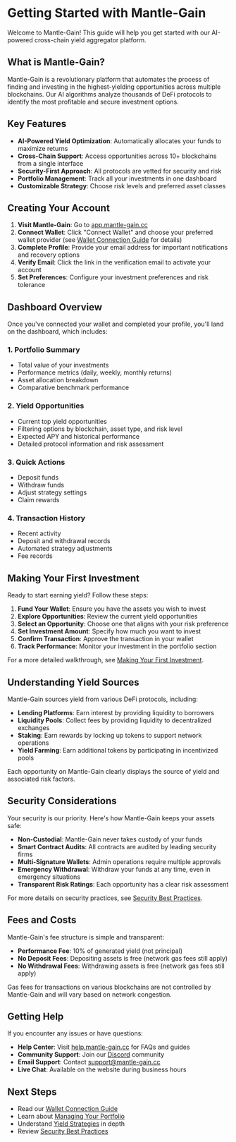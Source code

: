 # Getting Started with Mantle-Gain

Welcome to Mantle-Gain! This guide will help you get started with our AI-powered cross-chain yield aggregator platform.

## What is Mantle-Gain?

Mantle-Gain is a revolutionary platform that automates the process of finding and investing in the highest-yielding opportunities across multiple blockchains. Our AI algorithms analyze thousands of DeFi protocols to identify the most profitable and secure investment options.

## Key Features

- **AI-Powered Yield Optimization**: Automatically allocates your funds to maximize returns
- **Cross-Chain Support**: Access opportunities across 10+ blockchains from a single interface
- **Security-First Approach**: All protocols are vetted for security and risk
- **Portfolio Management**: Track all your investments in one dashboard
- **Customizable Strategy**: Choose risk levels and preferred asset classes

## Creating Your Account

1. **Visit Mantle-Gain**: Go to [app.mantle-gain.cc](https://app.mantle-gain.cc)
2. **Connect Wallet**: Click "Connect Wallet" and choose your preferred wallet provider (see [Wallet Connection Guide](./WALLET_CONNECTION.md) for details)
3. **Complete Profile**: Provide your email address for important notifications and recovery options
4. **Verify Email**: Click the link in the verification email to activate your account
5. **Set Preferences**: Configure your investment preferences and risk tolerance

## Dashboard Overview

Once you've connected your wallet and completed your profile, you'll land on the dashboard, which includes:

### 1. Portfolio Summary

- Total value of your investments
- Performance metrics (daily, weekly, monthly returns)
- Asset allocation breakdown
- Comparative benchmark performance

### 2. Yield Opportunities

- Current top yield opportunities
- Filtering options by blockchain, asset type, and risk level
- Expected APY and historical performance
- Detailed protocol information and risk assessment

### 3. Quick Actions

- Deposit funds
- Withdraw funds
- Adjust strategy settings
- Claim rewards

### 4. Transaction History

- Recent activity
- Deposit and withdrawal records
- Automated strategy adjustments
- Fee records

## Making Your First Investment

Ready to start earning yield? Follow these steps:

1. **Fund Your Wallet**: Ensure you have the assets you wish to invest
2. **Explore Opportunities**: Review the current yield opportunities
3. **Select an Opportunity**: Choose one that aligns with your risk preference
4. **Set Investment Amount**: Specify how much you want to invest
5. **Confirm Transaction**: Approve the transaction in your wallet
6. **Track Performance**: Monitor your investment in the portfolio section

For a more detailed walkthrough, see [Making Your First Investment](./FIRST_INVESTMENT.md).

## Understanding Yield Sources

Mantle-Gain sources yield from various DeFi protocols, including:

- **Lending Platforms**: Earn interest by providing liquidity to borrowers
- **Liquidity Pools**: Collect fees by providing liquidity to decentralized exchanges
- **Staking**: Earn rewards by locking up tokens to support network operations
- **Yield Farming**: Earn additional tokens by participating in incentivized pools

Each opportunity on Mantle-Gain clearly displays the source of yield and associated risk factors.

## Security Considerations

Your security is our priority. Here's how Mantle-Gain keeps your assets safe:

- **Non-Custodial**: Mantle-Gain never takes custody of your funds
- **Smart Contract Audits**: All contracts are audited by leading security firms
- **Multi-Signature Wallets**: Admin operations require multiple approvals
- **Emergency Withdrawal**: Withdraw your funds at any time, even in emergency situations
- **Transparent Risk Ratings**: Each opportunity has a clear risk assessment

For more details on security practices, see [Security Best Practices](./SECURITY.md).

## Fees and Costs

Mantle-Gain's fee structure is simple and transparent:

- **Performance Fee**: 10% of generated yield (not principal)
- **No Deposit Fees**: Depositing assets is free (network gas fees still apply)
- **No Withdrawal Fees**: Withdrawing assets is free (network gas fees still apply)

Gas fees for transactions on various blockchains are not controlled by Mantle-Gain and will vary based on network congestion.

## Getting Help

If you encounter any issues or have questions:

- **Help Center**: Visit [help.mantle-gain.cc](https://help.mantle-gain.cc) for FAQs and guides
- **Community Support**: Join our [Discord](https://discord.gg/mantle-gain) community
- **Email Support**: Contact support@mantle-gain.cc
- **Live Chat**: Available on the website during business hours

## Next Steps

- Read our [Wallet Connection Guide](./WALLET_CONNECTION.md)
- Learn about [Managing Your Portfolio](./PORTFOLIO_MANAGEMENT.md)
- Understand [Yield Strategies](./YIELD_STRATEGIES.md) in depth
- Review [Security Best Practices](./SECURITY.md)

